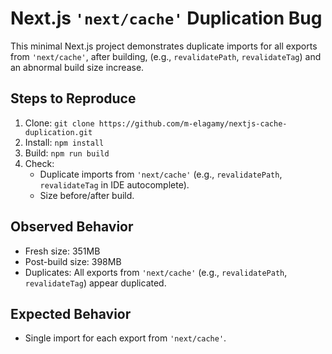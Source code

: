 # Next.js `'next/cache'` Duplication Bug

This minimal Next.js project demonstrates duplicate imports for all exports from `'next/cache'`, after building, (e.g., `revalidatePath`, `revalidateTag`) and an abnormal build size increase.

## Steps to Reproduce

1. Clone: `git clone https://github.com/m-elagamy/nextjs-cache-duplication.git`
2. Install: `npm install`
3. Build: `npm run build`
4. Check:
   - Duplicate imports from `'next/cache'` (e.g., `revalidatePath`, `revalidateTag` in IDE autocomplete).
   - Size before/after build.

## Observed Behavior

- Fresh size: 351MB
- Post-build size: 398MB
- Duplicates: All exports from `'next/cache'` (e.g., `revalidatePath`, `revalidateTag`) appear duplicated.

## Expected Behavior

- Single import for each export from `'next/cache'`.
